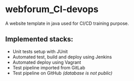 # webforum_CI-devops

A website template in java used for CI/CD training purpose. 

## Implemented stacks:

- Unit tests setup with JUnit
- Automated test, build and deploy using Jenkins
- Automated deploy using Vagrant
- Test pipeline imported from GitLab 
- Test pipeline on GitHub *(database is not public)*
